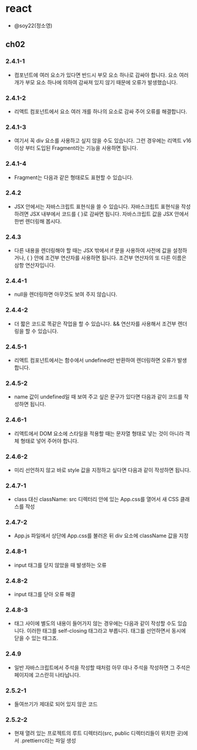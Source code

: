 # react
- @soy22(정소영)

## ch02
### 2.4.1-1
- 컴포넌트에 여러 요소가 있다면 반드시 부모 요소 하나로 감싸야 합니다. 요소 여러 개가 부모 요소 하나에 의하여 감싸져 있지 않기 때문에 오류가 발생했습니다.
### 2.4.1-2
- 리액트 컴포넌트에서 요소 여러 개를 하나의 요소로 감싸 주어 오류를 해결합니다.
### 2.4.1-3
- 여기서 꼭 div 요소를 사용하고 싶지 않을 수도 있습니다. 그런 경우에는 리액트 v16 이상 부터 도입된 Fragment라는 기능을 사용하면 됩니다.
### 2.4.1-4
- Fragment는 다음과 같은 형태로도 표현할 수 있습니다.
### 2.4.2
- JSX 안에서는 자바스크립트 표현식을 쓸 수 있습니다. 자바스크립트 표현식을 작성하려면 JSX 내부에서 코드를 { }로 감싸면 됩니다. 자바스크립트 값을 JSX 안에서 한번 렌더링해 봅시다.
### 2.4.3
- 다른 내용을 렌더링해야 할 때는 JSX 밖에서 if 문을 사용하여 사전에 값을 설정하거나, { } 안에 조건부 연산자를 사용하면 됩니다. 조건부 연산자의 또 다른 이름은 삼항 연산자입니다.
### 2.4.4-1
- null을 렌더링하면 아무것도 보여 주지 않습니다.
### 2.4.4-2
- 더 짧은 코드로 똑같은 작업을 할 수 있습니다. && 연산자를 사용해서 조건부 렌더링을 할 수 있습니다.
### 2.4.5-1
- 리액트 컴포넌트에서는 함수에서 undefined만 반환하여 렌더링하면 오류가 발생합니다.
### 2.4.5-2
- name 값이 undefined일 때 보여 주고 싶은 문구가 있다면 다음과 같이 코드를 작성하면 됩니다.
### 2.4.6-1
- 리액트에서 DOM 요소에 스타일을 적용할 때는 문자열 형태로 넣는 것이 아니라 객체 형태로 넣어 주어야 합니다.
### 2.4.6-2
- 미리 선언하지 않고 바로 style 값을 지정하고 싶다면 다음과 같이 작성하면 됩니다.
### 2.4.7-1
- class 대신 className: src 디렉터리 안에 있는 App.css를 열어서 새 CSS 클래스를 작성
### 2.4.7-2
- App.js 파일에서 상단에 App.css를 불러온 뒤 div 요소에 className 값을 지정
### 2.4.8-1
- input 태그를 닫지 않았을 때 발생하는 오류
### 2.4.8-2
- input 태그를 닫아 오류 해결
### 2.4.8-3
- 태그 사이에 별도의 내용이 들어가지 않는 경우에는 다음과 같이 작성할 수도 있습니다. 이러한 태그를 self-closing 태그라고 부릅니다. 태그를 선언하면서 동시에 닫을 수 있는 태그죠.
### 2.4.9
- 일반 자바스크립트에서 주석을 작성할 때처럼 아무 데나 주석을 작성하면 그 주석은 페이지에 고스란히 나타납니다.
### 2.5.2-1
- 들여쓰기가 제대로 되어 있지 않은 코드
### 2.5.2-2
- 현재 열려 있는 프로젝트의 루트 디렉터리(src, public 디렉터리들이 위치한 곳)에서 .prettierrc라는 파일 생성
